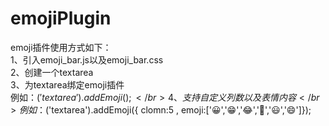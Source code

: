 # emojiPlugin

emoji插件使用方式如下：</br>
1、引入emoji_bar.js以及emoji_bar.css</br>
2、创建一个textarea</br>
3、为textarea绑定emoji插件</br>
   例如：$('textarea').addEmoji();</br>
4、支持自定义列数以及表情内容</br>
   例如：$('textarea').addEmoji({ clomn:5 , emoji:['😀','😁','😂','🤣','😃','😄']});
